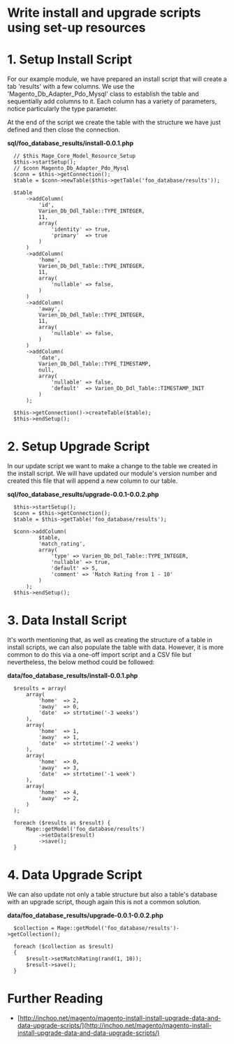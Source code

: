 # Write install and upgrade scripts using set-up resources

# 1. Setup Install Script

For our example module, we have prepared an install script that will create a tab 'results' with a few columns.
We use the 'Magento_Db_Adapter_Pdo_Mysql' class to establish the table and sequentially add columns to it.
Each column has a variety of parameters, notice particularly the type parameter.

At the end of the script we create the table with the structure we have just defined and then close the connection.

**sql/foo_database_results/install-0.0.1.php**


      // $this Mage_Core_Model_Resource_Setup
      $this->startSetup();
      // $conn Magento_Db_Adapter_Pdo_Mysql
      $conn = $this->getConnection();
      $table = $conn->newTable($this->getTable('foo_database/results'));

      $table
          ->addColumn(
              'id',
              Varien_Db_Ddl_Table::TYPE_INTEGER,
              11,
              array(
                  'identity' => true,
                  'primary'  => true
              )
          )
          ->addColumn(
              'home',
              Varien_Db_Ddl_Table::TYPE_INTEGER,
              11,
              array(
                  'nullable' => false,
              )
          )
          ->addColumn(
              'away',
              Varien_Db_Ddl_Table::TYPE_INTEGER,
              11,
              array(
                  'nullable' => false,
              )
          )
          ->addColumn(
              'date',
              Varien_Db_Ddl_Table::TYPE_TIMESTAMP,
              null,
              array(
                  'nullable' => false,
                  'default'  => Varien_Db_Ddl_Table::TIMESTAMP_INIT
              )
          );

      $this->getConnection()->createTable($table);
      $this->endSetup();


# 2. Setup Upgrade Script

In our update script we want to make a change to the table we created in the install script. We will have updated our module's version number and created this
file that will append a new column to our table.

**sql/foo_database_results/upgrade-0.0.1-0.0.2.php**


      $this->startSetup();
      $conn = $this->getConnection();
      $table = $this->getTable('foo_database/results');

      $conn->addColumn(
              $table,
              'match_rating',
              array(
                  'type' => Varien_Db_Ddl_Table::TYPE_INTEGER,
                  'nullable' => true,
                  'default' => 5,
                  'comment' => 'Match Rating from 1 - 10'
              )
          );
      $this->endSetup();


# 3. Data Install Script

It's worth mentioning that, as well as creating the structure of a table in install scripts, we can also populate the table with data. However, it is more common to do this via a one-off import script and a CSV file but nevertheless, the below method could be followed:

**data/foo_database_results/install-0.0.1.php**

      $results = array(
          array(
              'home'  => 2,
              'away'  => 0,
              'date'  => strtotime('-3 weeks')
          ),
          array(
              'home'  => 1,
              'away'  => 1,
              'date'  => strtotime('-2 weeks')
          ),
          array(
              'home'  => 0,
              'away'  => 3,
              'date'  => strtotime('-1 week')
          ),
          array(
              'home'  => 4,
              'away'  => 2,
          )
      );

      foreach ($results as $result) {
          Mage::getModel('foo_database/results')
              ->setData($result)
              ->save();
      }


# 4. Data Upgrade Script

We can also update not only a table structure but also a table's database with an upgrade script, though again this is not a common solution.

**data/foo_database_results/upgrade-0.0.1-0.0.2.php**


      $collection = Mage::getModel('foo_database/results')->getCollection();

      foreach ($collection as $result)
      {
          $result->setMatchRating(rand(1, 10));
          $result->save();
      }



# Further Reading

- [http://inchoo.net/magento/magento-install-install-upgrade-data-and-data-upgrade-scripts/](http://inchoo.net/magento/magento-install-install-upgrade-data-and-data-upgrade-scripts/)
